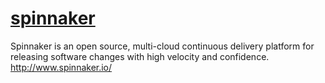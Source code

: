 # [spinnaker](https://github.com/spinnaker/spinnaker)

Spinnaker is an open source, multi-cloud continuous delivery platform for releasing software changes with high velocity and confidence. <http://www.spinnaker.io/>

